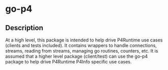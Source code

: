 # go-p4

## Description
At a high level, this package is intended to help drive P4Runtime use cases (clients and tests included).
It contains wrappers to handle connections, streams, reading from streams, managing go routines, counters, etc.
It is assumed that a higher level package (client/test) can use the go-p4 package to help drive P4Runtime P4Info specific use cases.


